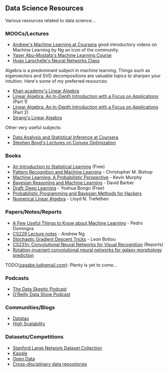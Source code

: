 ## Data Science Resources

Various resources related to data science...

### MOOCs/Lectures

- [Andrew's Machine Learning at Coursera](https://www.coursera.org/learn/machine-learning/home/info)
  good introductory videos on Machine Learning by Ng an icon
  of the community.
- [Yaser Abu-Mostafa's Machine Learning Course](https://www.youtube.com/playlist?list=PLD63A284B7615313A)
- [Hugo Larochelle's Neural Networks Class](https://www.youtube.com/playlist?list=PL6Xpj9I5qXYEcOhn7TqghAJ6NAPrNmUBH)

Algebra is a predominant subject in machine learning. Things such as
eigenvectors and SVD decompositions are valuable topics to sharpen
your intuition. Here's some of my preferred resources: 
- [Khan academy's Linear Algebra](https://www.khanacademy.org/math/linear-algebra)
- [Linear Algebra: An In-Depth Introduction with a Focus on Applications](https://www.youtube.com/playlist?list=PLlXfTHzgMRUKXD88IdzS14F4NxAZudSmv) (Part 1)
- [Linear Algebra: An In-Depth Introduction with a Focus on Applications](https://www.youtube.com/playlist?list=PLlXfTHzgMRUIqYrutsFXCOmiqKUgOgGJ5) (Part 2)
- [Strang's Linear Algebra](http://ocw.mit.edu/courses/mathematics/18-06-linear-algebra-spring-2010/video-lectures/)

Other very useful subjects:
- [Data Analysis and Statistical Inference at Coursera](https://www.coursera.org/course/statistics)
- [Stephen Boyd's Lectures on Convex Optimization](https://www.youtube.com/watch?v=McLq1hEq3UY&list=PL3940DD956CDF0622)

### Books

- [An Introduction to Statistical Learning](http://www-bcf.usc.edu/~gareth/ISL/) (Free)
- [Pattern Recognition and Machine Learning](http://research.microsoft.com/en-us/um/people/cmbishop/prml/) - Christopher M. Bishop
- [Machine Learning: A Probabilistic Perspective](http://www.cs.ubc.ca/~murphyk/MLbook/) - Kevin Murphy
- [Bayesian Reasoning and Machine Learning](http://web4.cs.ucl.ac.uk/staff/D.Barber/pmwiki/pmwiki.php?n=Brml.HomePage) - David Barber
- [Draft: Deep Learning](http://www-labs.iro.umontreal.ca/~bengioy/dlbook/) - Yoshua Bongo (Free)
- [Probabilistic Programming and Bayesian Methods for Hackers](http://nbviewer.ipython.org/github/CamDavidsonPilon/Probabilistic-Programming-and-Bayesian-Methods-for-Hackers/blob/master/Prologue/Prologue.ipynb)
- [Numerical Linear Algebra](http://www.amazon.com/dp/0898713617?tag=inspiredalgor-20) - Lloyd N. Trefethen

### Papers/Notes/Reports

- [A Few Useful Things to Know about Machine Learning](https://homes.cs.washington.edu/~pedrod/papers/cacm12.pdf) - Pedro Domingos
- [CS229 Lecture notes](http://cs229.stanford.edu/notes/cs229-notes1.pdf) - Andrew Ng
- [Stochastic Gradient Descent Tricks](http://research.microsoft.com/pubs/192769/tricks-2012.pdf) - Leon Bottou
- [CS231n: Convolutional Neural Networks for Visual Recognition](http://cs231n.stanford.edu/reports.html) (Reports)
- [Rotation-invariant convolutional neural networks for galaxy morphology prediction](http://arxiv.org/pdf/1503.07077v1.pdf)

TODO(zagabe.lu@gmail.com): Plenty is yet to come...

### Podcasts

- [The Data Skeptic Podcast](http://dataskeptic.com/episodes.php)
- [O’Reilly Data Show Podcast](http://radar.oreilly.com/tag/oreilly-data-show-podcast)

### Communities/Blogs

- [Datatau](http://www.datatau.com/news)
- [High Scalability](http://highscalability.com/)

### Datasets/Competitions

- [Stanford Large Network Dataset Collection](https://snap.stanford.edu/data/)
- [Kaggle](https://www.kaggle.com/)
- [Open Data](https://github.com/caesar0301/awesome-public-datasets)
- [Cross-disciplinary data repositories](http://www.quora.com/Where-can-I-find-large-datasets-open-to-the-public)
